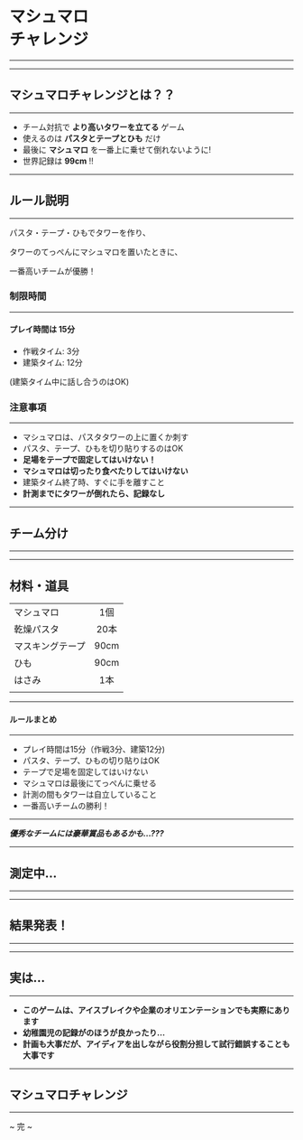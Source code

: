 <!-- .element data-background="image/marshmallow-coffee.jpg" -->
# マシュマロ<br>チャレンジ
___

---

<!-- .element data-background="image/skytree.jpg" -->

## マシュマロチャレンジとは？？
___
- チーム対抗で **より高いタワーを立てる** ゲーム<!-- .element: class="fragment" data-fragment-index="1" -->
- 使えるのは **パスタとテープとひも** だけ<!-- .element: class="fragment" data-fragment-index="2" -->
- 最後に **マシュマロ** を一番上に乗せて倒れないように!<!-- .element: class="fragment" data-fragment-index="3" -->
- 世界記録は **99cm** !!<!-- .element: class="fragment" data-fragment-index="4" -->

---

<!-- .element data-background="image/skytree.jpg" -->

## ルール説明
___
パスタ・テープ・ひもでタワーを作り、<!-- .element: class="fragment" data-fragment-index="1" -->

タワーのてっぺんにマシュマロを置いたときに、<!-- .element: class="fragment" data-fragment-index="2" -->

一番高いチームが優勝！<!-- .element: class="fragment" data-fragment-index="3" -->

>>>

<!-- .element data-background="image/skytree.jpg" -->

### 制限時間
___
#### プレイ時間は 15分<!-- .element: class="fragment" data-fragment-index="1" -->
- 作戦タイム: 3分<!-- .element: class="fragment" data-fragment-index="2" -->
- 建築タイム: 12分<!-- .element: class="fragment" data-fragment-index="3" -->

(建築タイム中に話し合うのはOK)<!-- .element: class="fragment" data-fragment-index="4" -->

>>>

<!-- .element data-background="image/skytree.jpg" -->

### 注意事項
___
- マシュマロは、パスタタワーの上に置くか刺す
- パスタ、テープ、ひもを切り貼りするのはOK
- **足場をテープで固定してはいけない！**
- **マシュマロは切ったり食べたりしてはいけない**
- 建築タイム終了時、すぐに手を離すこと
- **計測までにタワーが倒れたら、記録なし**

---

<!-- .element data-background="image/enjin_people.png" -->

## チーム分け
___

---

<!-- .element data-background="image/goods.jpg" -->

## 材料・道具

|||
|:----------|:---------:|
| マシュマロ | 1個 |
| 乾燥パスタ | 20本 |
| マスキングテープ | 90cm |
| ひも | 90cm |
| はさみ | 1本 |
|||

---

<!-- .element data-background="image/marshmallow-coffee.jpg" -->

#### ルールまとめ
___
- プレイ時間は15分（作戦3分、建築12分)
- パスタ、テープ、ひもの切り貼りはOK
- テープで足場を固定してはいけない
- マシュマロは最後にてっぺんに乗せる
- 計測の間もタワーは自立していること
- 一番高いチームの勝利！
---
***優秀なチームには豪華賞品もあるかも...???***

---

<!-- .element data-background="image/marshmallow-coffee.jpg" -->

## 測定中...
___

---

<!-- .element data-background="image/marshmallow-coffee.jpg" -->

## 結果発表！
___

---

<!-- .element data-background="image/ted.png" -->

## 実は...
___
- **このゲームは、アイスブレイクや企業のオリエンテーションでも実際にあります**
- **幼稚園児の記録がのほうが良かったり...**
- **計画も大事だが、アイディアを出しながら役割分担して試行錯誤することも大事です**

---

<!-- .element data-background="image/marshmallow-coffee.jpg" -->

## マシュマロチャレンジ
___
~ 完 ~